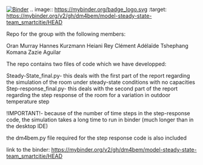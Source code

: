 [![Binder](https://mybinder.org/badge_logo.svg)](https://mybinder.org/v2/gh/dm4bem/model-steady-state-team_smartcitie/HEAD)
.. image:: https://mybinder.org/badge_logo.svg
 :target: https://mybinder.org/v2/gh/dm4bem/model-steady-state-team_smartcitie/HEAD

Repo for the group with the following members:

Oran Murray
Hannes Kurzmann
Heiani Rey
Clément Adélaïde
Tshephang Komana
Zazie Aguilar

The repo contains two files of code which we have developped:

Steady-State_final.py- this deals with the first part of the report regarding the simulation of the room under steady-state conditions with no capacities
Step-response_final.py- this deals with the second part of the report regarding the step response of the room for a variation in outdoor temperature step

!IMPORTANT!- because of the number of time steps in the step-response code, the simulation takes a long time to run in binder (much longer than in the desktop IDE)

the dm4bem.py file required for the step response code is also included

link to the binder: https://mybinder.org/v2/gh/dm4bem/model-steady-state-team_smartcitie/HEAD
